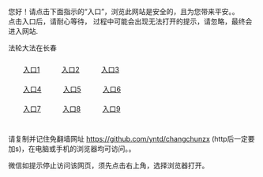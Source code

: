 您好！请点击下面指示的“入口”，浏览此网站是安全的，且为您带来平安。。 <br/>
点击入口后，请耐心等待， 过程中可能会出现无法打开的提示，请忽略，最终会进入网站. </br>

法轮大法在长春<br/>
<div style="padding:10px"><a style="margin:20px" target="_blank" href="https://d22tm0dhho6o4j.cloudfront.net/2Qpsp?coekrxxz" id="ccLink1" rel="nofollow">入口1</a> <a target="_blank" style="margin:20px" href="https://dw99qf68q9t5l.cloudfront.net/2Qpsp?iqzuehr" id="ccLink2" rel="nofollow">入口2</a> <a style="margin:20px" target="_blank" href="https://d34a8f1mfo0nlx.cloudfront.net/2Qpsp?ojvwgec" id="ccLink3" rel="nofollow">入口3</a></div>

<div style="padding:10px" ><a style="margin:20px" target="_blank" href="https://d22tm0dhho6o4j.cloudfront.net/2Qpsp?coekrxxz" id="ccLink4" rel="nofollow">入口4</a> <a style="margin:20px" href="https://dw99qf68q9t5l.cloudfront.net/2Qpsp?iqzuehr" target="_blank" id="ccLink5" rel="nofollow">入口5</a> <a style="margin:20px" href="https://d34a8f1mfo0nlx.cloudfront.net/2Qpsp?ojvwgec" target="_blank" id="ccLink6" rel="nofollow">入口6</a></div>

<div style="padding:10px"><a style="margin:20px" target="_blank" href="https://d22tm0dhho6o4j.cloudfront.net/2Qpsp?coekrxxz" id="ccLink7" rel="nofollow">入口7</a> <a style="margin:20px" href="https://dw99qf68q9t5l.cloudfront.net/2Qpsp?iqzuehr" target="_blank" id="ccLink8" rel="nofollow">入口8</a> <a style="margin:20px" target="_blank" href="https://d34a8f1mfo0nlx.cloudfront.net/2Qpsp?ojvwgec" id="ccLink9" rel="nofollow">入口9</a></div>

<br/>



请复制并记住免翻墙网址 https://github.com/yntd/changchunzx (http后一定要加s)，在电脑或手机的浏览器均可访问。。<br/>

微信如提示停止访问该网页，须先点击右上角，选择浏览器打开。
